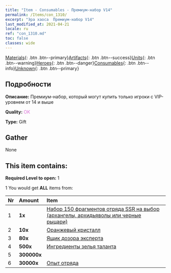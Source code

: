 ```yaml
---
title: "Item - Consumables - Премиум-набор V14"
permalink: /Items/con_1310/
excerpt: "Эра хаоса  Премиум-набор V14"
last_modified_at: 2021-04-21
locale: ru
ref: "con_1310.md"
toc: false
classes: wide
---
```

 [Materials](/ru/Items/){: .btn .btn--primary}[Artifacts](/ru/Items/Artifacts/){: .btn .btn--success}[Units](/ru/Items/Units/){: .btn .btn--warning}[Heroes](/ru/Items/Heroes/){: .btn .btn--danger}[Consumables](/ru/Items/Consumables/){: .btn .btn--info}[Unknown](/ru/Items/Unknown/){: .btn .btn--primary}

## Подробности
 **Описание:** Премиум-набор, который могут купить только игроки с VIP-уровнем от 14 и выше

 **Quality:** <span style="color: #DA70D6">OK</span>

 **Type:** Gift

## Gather

  None

## This item contains:

 **Required Level to open:** 1

 1 You would get **ALL** items  from:

  | Nr | Amount |     Item    |
  |:---|:-------|:------------|
  | 1 |  **1x** | [Набор 150 фрагментов отряда SSR на выбор (архангелы, архидьяволы или черные рыцари)](/ru/Items/con_1322/) |  | 
  | 2 |  **10x** | [Оранжевый кристалл](/ru/Items/con_730/) |  | 
  | 3 |  **80x** | [Ящик дозора эксперта](/ru/Items/con_776/) |  | 
  | 4 |  **500x** | [Ингредиенты зелья таланта](/ru/Items/con_1120/) |  | 
  | 5 |  **300000x** | <i class="fas fa-coins"/> |  | 
  | 6 |  **30000x** | [Опыт отряда](/ru/Items/con_902/) |  | 
